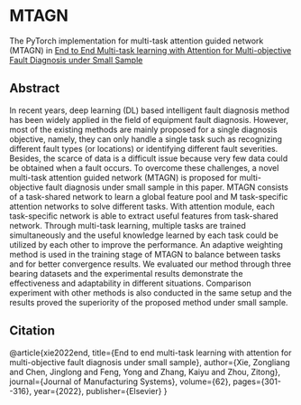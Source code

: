 # MTAGN
The PyTorch implementation for multi-task attention guided network (MTAGN) in [End to End Multi-task learning with Attention for Multi-objective Fault Diagnosis under Small Sample](https://www.sciencedirect.com/science/article/abs/pii/S0278612521002521)
## Abstract
In recent years, deep learning (DL) based intelligent fault diagnosis method has been widely applied in the field of equipment fault diagnosis. However, most of the existing methods are mainly proposed for a single diagnosis objective, namely, they can only handle a single task such as recognizing different fault types (or locations) or identifying different fault severities. Besides, the scarce of data is a difficult issue because very few data could be obtained when a fault occurs. To overcome these challenges, a novel multi-task attention guided network (MTAGN) is proposed for multi-objective fault diagnosis under small sample in this paper. MTAGN consists of a task-shared network to learn a global feature pool and M task-specific attention networks to solve different tasks. With attention module, each task-specific network is able to extract useful features from task-shared network. Through multi-task learning, multiple tasks are trained simultaneously and the useful knowledge learned by each task could be utilized by each other to improve the performance. An adaptive weighting method is used in the training stage of MTAGN to balance between tasks and for better convergence results. We evaluated our method through three bearing datasets and the experimental results demonstrate the effectiveness and adaptability in different situations. Comparison experiment with other methods is also conducted in the same setup and the results proved the superiority of the proposed method under small sample.
## Citation
@article{xie2022end,
  title={End to end multi-task learning with attention for multi-objective fault diagnosis under small sample},
  author={Xie, Zongliang and Chen, Jinglong and Feng, Yong and Zhang, Kaiyu and Zhou, Zitong},
  journal={Journal of Manufacturing Systems},
  volume={62},
  pages={301--316},
  year={2022},
  publisher={Elsevier}
}
